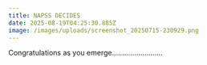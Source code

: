 ```yaml
---
title: NAPSS DECIDES
date: 2025-08-19T04:25:30.885Z
image: /images/uploads/screenshot_20250715-230929.png
---
```

C﻿ongratulations as you emerge.........................